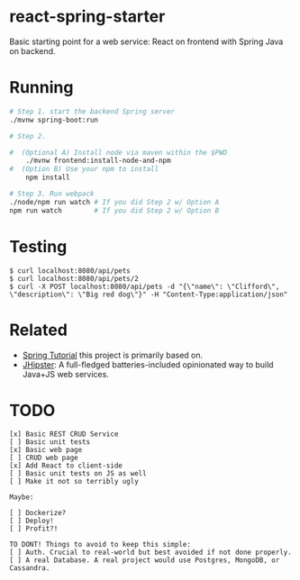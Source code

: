 # react-spring-starter
Basic starting point for a web service: React on frontend with Spring Java on backend.

# Running

```sh
# Step 1. start the backend Spring server
./mvnw spring-boot:run

# Step 2. 

#  (Optional A) Install node via maven within the $PWD
    ./mvnw frontend:install-node-and-npm
#  (Option B) Use your npm to install
    npm install

# Step 3. Run webpack
./node/npm run watch # If you did Step 2 w/ Option A
npm run watch        # If you did Step 2 w/ Option B
```

# Testing

```
$ curl localhost:8080/api/pets
$ curl localhost:8080/api/pets/2
$ curl -X POST localhost:8080/api/pets -d "{\"name\": \"Clifford\", \"description\": \"Big red dog\"}" -H "Content-Type:application/json"
```

# Related

- [Spring Tutorial](https://spring.io/guides/tutorials/react-and-spring-data-rest/) this project is primarily based on.
- [JHipster](https://www.jhipster.tech/): A full-fledged batteries-included opinionated way to build Java+JS web services.

# TODO

```
[x] Basic REST CRUD Service
[ ] Basic unit tests
[x] Basic web page
[ ] CRUD web page
[x] Add React to client-side
[ ] Basic unit tests on JS as well
[ ] Make it not so terribly ugly

Maybe:

[ ] Dockerize?
[ ] Deploy!
[ ] Profit?!

TO DONT! Things to avoid to keep this simple:
[ ] Auth. Crucial to real-world but best avoided if not done properly.
[ ] A real Database. A real project would use Postgres, MongoDB, or Cassandra.
```